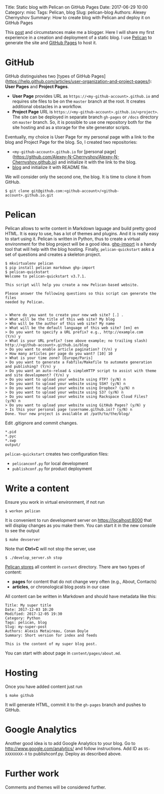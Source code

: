 Title: Static blog with Pelican on GitHub Pages
Date: 2017-06-29 10:00
Category: misc
Tags: Pelican, blog
Slug: pelican-blog
Authors: Alexey Chernyshov
Summary: How to create blog with Pelican and deploy it on GitHub Pages

This [post](http://eax.me/pelican/) and circumstances make me a blogger. Here I
will share my first experience in a creation and deployment of a static blog. I
use [Pelican](http://docs.getpelican.com/en/stable/#) to generate the site and
[GitHub Pages](https://pages.github.com/) to host it.
# GitHub
GitHub distinguishes two [types of GitHub Pages]
(https://help.github.com/articles/user-organization-and-project-pages/):
 **User Pages** and **Project Pages**.

 - **User Page** provides URL as `https://<my-github-account>.github.io` and
requires site files to be on the `master` branch at the root. It creates
additional obstacles in a workflow.
 - **Project Page** URL is `https://<my-github-account>.github.io/<project>`.
The site can be deployed in separate branch `gh-pages` or `/docs` directory on
`master` branch. So, it is possible to use one repository both for the site
hosting and as a storage for the site generator scripts.

Eventually, my choice is User Page for my personal page with a link to the blog
and Project Page for the blog. So, I created two repositories:

 - `<my-github-account>.github.io` for [personal page]
(https://github.com/Alexey-N-Chernyshov/Alexey-N-Chernyshov.github.io) and
initialize it with the link to the blog.
 - [blog](https://github.com/Alexey-N-Chernyshov/blog) and initialize it with
README file.

We will consider only the second one, the blog. It is time to clone it from
GitHub.
```
$ git clone git@github.com:<github-account>/<github-account>.github.io.git
```
# Pelican
Pelican allows to write content in Markdown laguage and build pretty good HTML.
It is easy to use, has a lot of themes and plugins. And it is really easy to
start using it. Pelican is written in Python, thus to create a virtual
environment for the blog project will be a good idea.
[ghp-import](https://github.com/davisp/ghp-import) is a handy tool that will
help with the blog hosting. Finally, `pelican-quickstart` asks a set of
questions and creates a skeleton project.

```
$ mkvirtualenv pelican
$ pip install pelican markdown ghp-import
$ pelican-quickstart
Welcome to pelican-quickstart v3.7.1.

This script will help you create a new Pelican-based website.

Please answer the following questions so this script can generate the files
needed by Pelican.

    
> Where do you want to create your new web site? [.] .
> What will be the title of this web site? My blog
> Who will be the author of this web site? My name
> What will be the default language of this web site? [en] en
> Do you want to specify a URL prefix? e.g., http://example.com   (Y/n) y
> What is your URL prefix? (see above example; no trailing slash) http://<github-account>.github.io/blog
> Do you want to enable article pagination? (Y/n) y
> How many articles per page do you want? [10] 10
> What is your time zone? [Europe/Paris] 
> Do you want to generate a Fabfile/Makefile to automate generation and publishing? (Y/n) y
> Do you want an auto-reload & simpleHTTP script to assist with theme and site development? (Y/n) y
> Do you want to upload your website using FTP? (y/N) n
> Do you want to upload your website using SSH? (y/N) n
> Do you want to upload your website using Dropbox? (y/N) n
> Do you want to upload your website using S3? (y/N) n
> Do you want to upload your website using Rackspace Cloud Files? (y/N) n
> Do you want to upload your website using GitHub Pages? (y/N) y
> Is this your personal page (username.github.io)? (y/N) n
Done. Your new project is available at /path/to/the/blog/
```

Edit .gitignore and commit changes.
```
*.pid
*.pyc
*.swp
output/
```

`pelican-quickstart` creates two configuration files:

 - `pelicanconf.py` for local development
 - `publishconf.py` for product deployment

# Write a content
Ensure you work in virtual environment, if not run 
```
$ workon pelican
```
It is convenient to run development server on <https://localhost:8000> that
will display changes as you make them. You can start it in the new console to
see the output
```
$ make devserver
```
Note that **Ctrl+C** will not stop the server, use
```
$ ./develop_server.sh stop
```
[Pelican stores](http://docs.getpelican.com/en/stable/content.html) all content
in `content` directory. There are two types of content:

 - **pages** for content that do not change very often (e.g., About, Contacts)
 - **articles**, or chronological blog posts in our case

All content can be written in Markdown and should have metadata like this:
```
Title: My super title
Date: 2017-12-03 10:20
Modified: 2017-12-05 19:30
Category: Python
Tags: pelican, blog
Slug: my-super-post
Authors: Alexis Metaireau, Conan Doyle
Summary: Short version for index and feeds

This is the content of my super blog post.
```

You can start with about page in `content/pages/about.md`.

# Hosting
Once you have added content just run
```
$ make github
```
It will generate HTML, commit it to the `gh-pages` branch and pushes to GitHub.

# Google Analytics
Another good idea is to add Google Analytics to your blog. Go to
 <http://www.google.com/analytics/> and follow instructions. Add ID as 
`US-XXXXXXXX-X` to publishconf.py. Deploy as described above.

# Further work
Comments and themes will be considered further.
